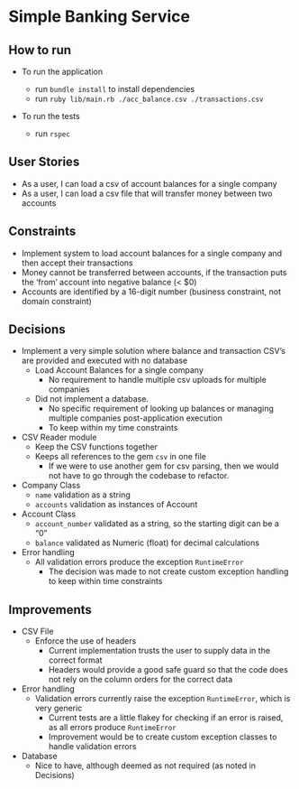 # Simple Banking Service

## How to run
- To run the application
  - run `bundle install` to install dependencies
  - run `ruby lib/main.rb ./acc_balance.csv ./transactions.csv`

- To run the tests
  - run `rspec`
## User Stories
- As a user, I can load a csv of account balances for a single company
- As a user, I can load a csv file that will transfer money between two accounts

## Constraints
- Implement system to load account balances for a single company and then accept their transactions
- Money cannot be transferred between accounts, if the transaction puts the ‘from’ account into negative balance (< $0)
- Accounts are identified by a 16-digit number (business constraint, not domain constraint)

## Decisions
- Implement a very simple solution where balance and transaction CSV’s are provided and executed with no database
  - Load Account Balances for a single company
    - No requirement to handle multiple csv uploads for multiple companies
  - Did not implement a database. 
    - No specific requirement of looking up balances or managing multiple companies post-application execution
    - To keep within my time constraints
- CSV Reader module
    - Keep the CSV functions together
    - Keeps all references to the gem `csv` in one file
        - If we were to use another gem for csv parsing, then we would not have to go through the codebase to refactor.
- Company Class
  - `name` validation as a string
  - `accounts` validation as instances of Account
- Account Class
  - `account_number` validated as a string, so the starting digit can be a “0”
  - `balance` validated as Numeric (float) for decimal calculations
- Error handling
  - All validation errors produce the exception `RuntimeError`
    - The decision was made to not create custom exception handling to keep within time constraints

## Improvements

- CSV File
    - Enforce the use of headers
      - Current implementation trusts the user to supply data in the correct format
      - Headers would provide a good safe guard so that the code does not rely on the column orders for the correct data
- Error handling
  - Validation errors currently raise the exception `RuntimeError`, which is very generic
    - Current tests are a little flakey for checking if an error is raised, as all errors produce `RuntimeError`
    - Improvement would be to create custom exception classes to handle validation errors
- Database
  - Nice to have, although deemed as not required (as noted in Decisions)
  
  
